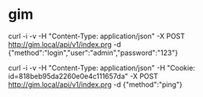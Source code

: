 # gim

curl -i -v -H "Content-Type: application/json" -X POST http://gim.local/api/v1/index.prg -d {\"method\":\"login\",\"user\":\"admin\",\"password\":\"123\"}

curl -i -v -H "Content-Type: application/json" -H "Cookie: id=818beb95da2260e0e4c111657da" -X POST http://gim.local/api/v1/index.prg -d {\"method\":\"ping\"}